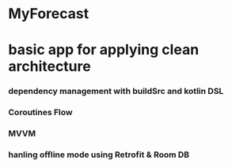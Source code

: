 # MyForecast
<h1> basic app for applying clean architecture
<h3> dependency management with buildSrc and kotlin DSL
<h3> Coroutines Flow
<h3> MVVM
<h3> hanling offline mode using Retrofit & Room DB
